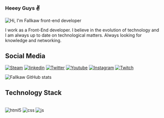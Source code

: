 

### Heeey Guys ✌️

![Hi, I'm Fallkaw front-end developer](https://github.com/fallkaw/Fallkaw/assets/144706831/b58cbfe2-86e3-460c-b82d-2294a568cd2e)


I work as a Front-End developer. I believe in the evolution of technology and I am always up to date on technological matters. Always looking for knowledge and networking.

## Social Media

[![Steam](https://img.shields.io/badge/Steam-000000?style=for-the-badge&logo=steam&logoColor=white)](https://steamcommunity.com/id/fallkaw/)
[![linkedin](https://img.shields.io/badge/LinkedIn-0077B5?style=for-the-badge&logo=linkedin&logoColor=white)](https://www.linkedin.com/in/kawan-ribeiro-9a1340144/)
[![Twitter](https://img.shields.io/badge/Twitter-1DA1F2?style=for-the-badge&logo=twitter&logoColor=white)](https://twitter.com/fallkaw)
[![Youtube](https://img.shields.io/badge/YouTube-FF0000?style=for-the-badge&logo=youtube&logoColor=white)](https://www.youtube.com/@fallkaw6618)
[![Instagram](https://img.shields.io/badge/Instagram-E4405F?style=for-the-badge&logo=instagram&logoColor=white)](https://www.instagram.com/fallkaw)
[![Twitch](https://img.shields.io/badge/Twitch-9146FF?style=for-the-badge&logo=twitch&logoColor=white)](https://twitch.tv/fallkaw)

![Fallkaw GitHub stats](https://github-readme-stats.vercel.app/api?username=fallkaw&show_icons=true&theme=radical)

## Technology Stack 

<div style="display: inline_block"><br/>
 <img align="center" alt="html5"src="https://img.shields.io/badge/HTML5-E34F26?style=for-the-badge&logo=html5&logoColor=white" />
<img align="center" alt="css" src="https://img.shields.io/badge/CSS3-1572B6?style=for-the-badge&logo=css3&logoColor=white" />
<img align="center" alt="js" src="https://img.shields.io/badge/JavaScript-F7DF1E?style=for-the-badge&logo=javascript&logoColor=black" />
</div/>
